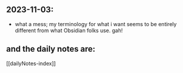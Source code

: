 ## 2023-11-03:  
- what a mess; my terminology for what i want seems to be entirely different from what Obsidian folks use. gah!  

## and the daily notes are:   

[[dailyNotes-index]]



